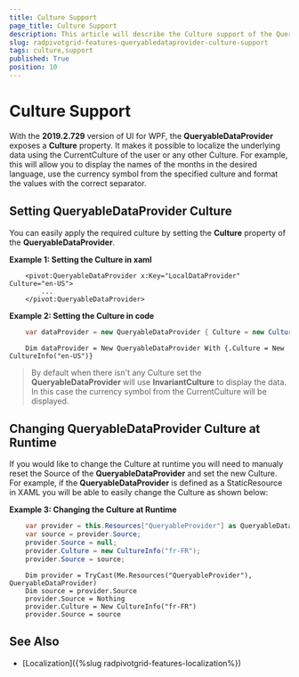 ```yaml
---
title: Culture Support
page_title: Culture Support
description: This article will describe the Culture support of the QueryableDataProvider.
slug: radpivotgrid-features-queryabledataprovider-culture-support
tags: culture,support
published: True
position: 10
---
```


# Culture Support

With the __2019.2.729__ version of UI for WPF, the __QueryableDataProvider__ exposes a __Culture__ property. It makes it possible to localize the underlying data using the CurrentCulture of the user or any other Culture. For example, this will allow you to display the names of the months in the desired language, use the currency symbol from the specified culture and format the values with the correct separator.      

## Setting QueryableDataProvider Culture

You can easily apply the required culture by setting the __Culture__ property of the __QueryableDataProvider__.        

__Example 1: Setting the Culture in xaml__

```XAML
	<pivot:QueryableDataProvider x:Key="LocalDataProvider" Culture="en-US">
		...
	</pivot:QueryableDataProvider>
```

__Example 2: Setting the Culture in code__

```C#
	var dataProvider = new QueryableDataProvider { Culture = new CultureInfo("en-US") };
```
```VB.NET
	Dim dataProvider = New QueryableDataProvider With {.Culture = New CultureInfo("en-US")}
```

>By default when there isn't any Culture set the __QueryableDataProvider__ will use __InvariantCulture__ to display the data. In this case the currency symbol from the CurrentCulture will be displayed.

## Changing QueryableDataProvider Culture at Runtime

If you would like to change the Culture at runtime you will need to manualy reset the Source of the __QueryableDataProvider__ and set the new Culture. For example, if the __QueryableDataProvider__ is defined as a StaticResource in XAML you will be able to easily change the Culture as shown below:        

__Example 3: Changing the Culture at Runtime__

```C#
	var provider = this.Resources["QueryableProvider"] as QueryableDataProvider;
    var source = provider.Source;
    provider.Source = null;
    provider.Culture = new CultureInfo("fr-FR");
    provider.Source = source;
```
```VB.NET
	Dim provider = TryCast(Me.Resources("QueryableProvider"), QueryableDataProvider)
	Dim source = provider.Source
	provider.Source = Nothing
	provider.Culture = New CultureInfo("fr-FR")
	provider.Source = source
```

## See Also

 * [Localization]({%slug radpivotgrid-features-localization%})